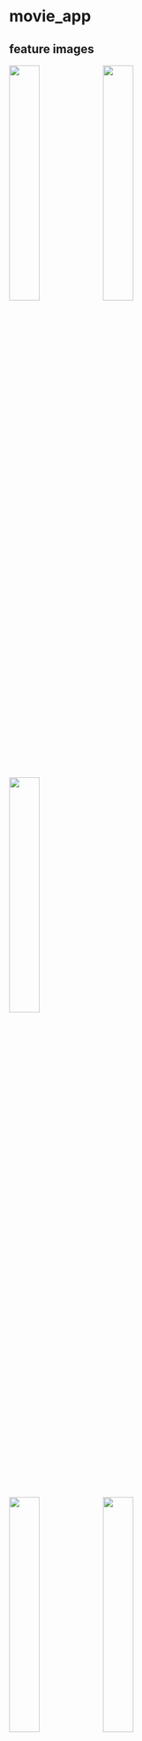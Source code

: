 # movie_app

## feature images



<p width="100%" height="700px">
    <img width="33%" src="https://user-images.githubusercontent.com/26671191/164988944-f0fb112f-a2ed-449e-a394-0d7b08f8348f.png">
     <img width="33%" src="https://user-images.githubusercontent.com/26671191/164988949-94fa75c6-0f6b-4880-b6b8-68b6b022d5f1.png">
    <img width="33%" src="https://user-images.githubusercontent.com/26671191/164988950-360850be-f76c-43b3-a4c8-4cfb542c6ef0.png">
</p>

<p  width="100%" height="700px">
    <img width="33%" src="https://user-images.githubusercontent.com/26671191/164988952-ca758130-0eef-4f13-9b85-01f12bf1fae1.png">
    <img width="33%" src="https://user-images.githubusercontent.com/26671191/164988954-17015fab-d364-4690-b4c4-51ba56576a5e.png">
</p>
